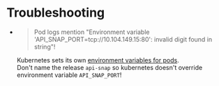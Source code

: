 # Troubleshooting
* > Pod logs mention "Environment variable 'API_SNAP_PORT=tcp://10.104.149.15:80': invalid digit found in string"!
  
  Kubernetes sets its own [environment variables for pods](https://kubernetes.io/docs/concepts/containers/container-environment/).  
  Don't name the release `api-snap` so kubernetes doesn't override environment variable `API_SNAP_PORT`!
